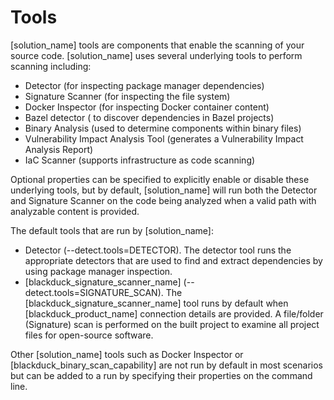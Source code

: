 # Tools

[solution_name] tools are components that enable the scanning of your source code. [solution_name] uses several underlying tools to perform scanning including:   
* Detector (for inspecting package manager dependencies)   
* Signature Scanner (for inspecting the file system)   
* Docker Inspector (for inspecting Docker container content)   
* Bazel detector ( to discover dependencies in Bazel projects)   
* Binary Analysis (used to determine components within binary files)   
* Vulnerability Impact Analysis Tool (generates a Vulnerability Impact Analysis Report)   
* IaC Scanner (supports infrastructure as code scanning)   

Optional properties can be specified to explicitly enable or disable these underlying tools, but by default, [solution_name] will run both the Detector and Signature Scanner on the code being analyzed when a valid path with analyzable content is provided.

The default tools that are run by [solution_name]:

* Detector (--detect.tools=DETECTOR).
The detector tool runs the appropriate detectors that are used to find and extract dependencies by using package manager inspection.
* [blackduck_signature_scanner_name] (--detect.tools=SIGNATURE_SCAN).
The [blackduck_signature_scanner_name] tool runs by default when [blackduck_product_name] connection details are provided. A file/folder (Signature) scan is performed on the built project to examine all project files for open-source software.

Other [solution_name] tools such as Docker Inspector or [blackduck_binary_scan_capability] are not run by default in most scenarios but can be added to a run by specifying their properties on the command line.
